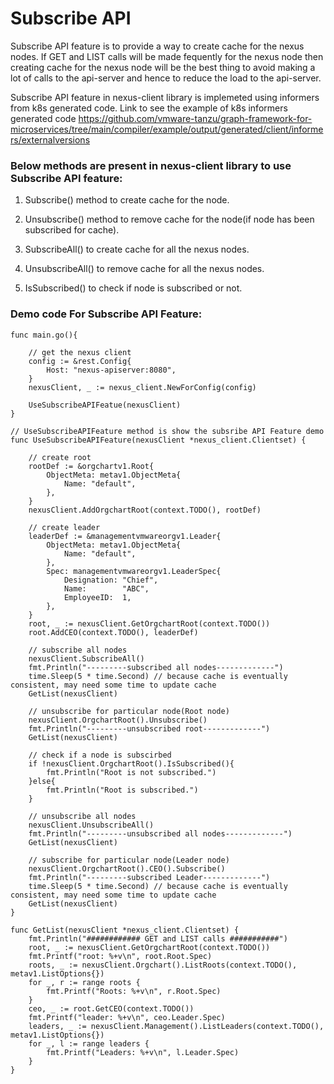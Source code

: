 # Subscribe API

Subscribe API feature is to provide a way to create cache for the nexus nodes. If GET and LIST calls will be made fequently for the nexus node then creating cache for the nexus node will be the best thing to avoid making a lot of calls to the api-server and hence to reduce the load to the api-server.

Subscribe API feature in nexus-client library is implemeted using informers from k8s generated code.
Link to see the example of k8s informers generated code https://github.com/vmware-tanzu/graph-framework-for-microservices/tree/main/compiler/example/output/generated/client/informers/externalversions

### Below methods are present in nexus-client library to use Subscribe API feature:

1. Subscribe() method to create cache for the node.

2. Unsubscribe() method to remove cache for the node(if node has been subscribed for cache).

3. SubscribeAll() to create cache for all the nexus nodes.

4. UnsubscribeAll() to remove cache for all the nexus nodes.

5. IsSubscribed() to check if node is subscribed or not.


### Demo code For Subscribe API Feature:

```
func main.go(){

    // get the nexus client 
    config := &rest.Config{
        Host: "nexus-apiserver:8080",
    }
    nexusClient, _ := nexus_client.NewForConfig(config)

    UseSubscribeAPIFeatue(nexusClient)
}

// UseSubscribeAPIFeature method is show the subsribe API Feature demo
func UseSubscribeAPIFeature(nexusClient *nexus_client.Clientset) {

    // create root
    rootDef := &orgchartv1.Root{
        ObjectMeta: metav1.ObjectMeta{
            Name: "default",
        },
    }
    nexusClient.AddOrgchartRoot(context.TODO(), rootDef)

    // create leader
    leaderDef := &managementvmwareorgv1.Leader{
        ObjectMeta: metav1.ObjectMeta{
            Name: "default",
        },
        Spec: managementvmwareorgv1.LeaderSpec{
            Designation: "Chief",
            Name:        "ABC",
            EmployeeID:  1,
        },
    }
    root, _ := nexusClient.GetOrgchartRoot(context.TODO())
    root.AddCEO(context.TODO(), leaderDef)

    // subscribe all nodes
    nexusClient.SubscribeAll()
    fmt.Println("---------subscribed all nodes-------------")
    time.Sleep(5 * time.Second) // because cache is eventually consistent, may need some time to update cache
    GetList(nexusClient)

    // unsubscribe for particular node(Root node)
    nexusClient.OrgchartRoot().Unsubscribe()
    fmt.Println("---------unsubscribed root-------------")
    GetList(nexusClient)

    // check if a node is subscirbed
    if !nexusClient.OrgchartRoot().IsSubscribed(){
        fmt.Println("Root is not subscribed.")
    }else{
        fmt.Println("Root is subscribed.")
    }

    // unsubscribe all nodes
    nexusClient.UnsubscribeAll()
    fmt.Println("---------unsubscribed all nodes-------------")
    GetList(nexusClient)

    // subscribe for particular node(Leader node)
    nexusClient.OrgchartRoot().CEO().Subscribe()
    fmt.Println("---------subscribed Leader-------------")
    time.Sleep(5 * time.Second) // because cache is eventually consistent, may need some time to update cache
    GetList(nexusClient)
}

func GetList(nexusClient *nexus_client.Clientset) {
    fmt.Println("############ GET and LIST calls ###########")
    root, _ := nexusClient.GetOrgchartRoot(context.TODO())
    fmt.Printf("root: %+v\n", root.Root.Spec)
    roots, _ := nexusClient.Orgchart().ListRoots(context.TODO(), metav1.ListOptions{})
    for _, r := range roots {
        fmt.Printf("Roots: %+v\n", r.Root.Spec)
    }
    ceo, _ := root.GetCEO(context.TODO())
    fmt.Printf("leader: %+v\n", ceo.Leader.Spec)
    leaders, _ := nexusClient.Management().ListLeaders(context.TODO(), metav1.ListOptions{})
    for _, l := range leaders {
        fmt.Printf("Leaders: %+v\n", l.Leader.Spec)
    }
}
```
